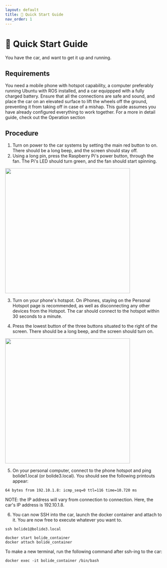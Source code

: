 ```yaml
---
layout: default
title: 🚀 Quick Start Guide
nav_order: 1
---
```


# 🚀 Quick Start Guide

You have the car, and want to get it up and running. 

## Requirements

You need a mobile phone with hotspot capability, a computer preferably running Ubuntu with ROS installed, and a car equippped with a fully charged battery. Ensure that all the connections are safe and sound, and place the car on an elevated surface to lift the wheels off the ground, preventing it from taking off in case of a mishap.
This guide assumes you have already configured everything to work together. For a more in detail guide, check out the Operation section

## Procedure

1. Turn on power to the car systems by setting the main red button to on. There should be a long beep, and the screen should stay off.
2. Using a long pin, press the Raspberry Pi's power button, through the fan. The Pi's LED should turn green, and the fan should start spinning.

<img src="https://github.com/SorbonneUniversityBolideContributors/Course_2025/blob/main/docs/assets/images/power_button.jpeg" width="400">

3. Turn on your phone's hotspot. On iPhones, staying on the Personal Hotspot page is recommended, as well as disconnecting any other devices from the Hotspot. The car should connect to the hotspot within 30 seconds to a minute.

4. Press the lowest button of the three buttons situated to the right of the screen. There should be a long beep, and the screen should turn on.

<img src="https://github.com/SorbonneUniversityBolideContributors/Course_2025/blob/main/docs/assets/images/screen_buttons.jpeg" width="400">

5. On your personal computer, connect to the phone hotspot and ping bolide1.local (or bolide3.local). You should see the following printouts appear:


```
64 bytes from 192.10.1.8: icmp_seq=0 ttl=116 time=10.720 ms
```

NOTE: the IP address will vary from connection to connection. Here, the car's IP address is 192.10.1.8. 

6. You can now SSH into the car, launch the docker container and attach to it. You are now free to execute whatever you want to.

```
ssh bolide1@bolide3.local
```

```
docker start bolide_container
docker attach bolide_container
```

To make a new terminal, run the following command after ssh-ing to the car: 
```
docker exec -it bolide_container /bin/bash
```

